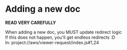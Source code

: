 # Adding a new doc

**READ VERY CAREFULLY**

When adding a new doc, you MUST update redirect logic <br />
If this does not happen, you'll get endless redirects :D <br />
In: project://aws/viewer-request/index.js#1,24